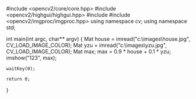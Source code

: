 
#include <opencv2/core/core.hpp>
#include <opencv2/highgui/highgui.hpp>
#include <iostream>
#include <opencv2/imgproc/imgproc.hpp>
using namespace cv;
using namespace std;

int main(int argc, char** argv)
{
	Mat house = imread("c:\\images\\house.jpg", CV_LOAD_IMAGE_COLOR);
	Mat yzu = imread("c:\\images\\yzu.jpg", CV_LOAD_IMAGE_COLOR);
	Mat max;
	max = 0.9 * house + 0.1 * yzu;
	imshow("123", max);

	waitKey(0);

	return 0;
}
